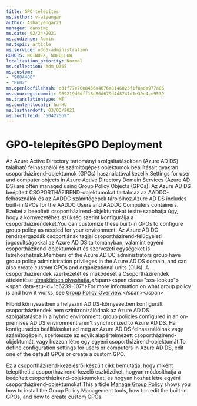 ```yaml
---
title: GPO-telepítés
ms.author: v-aiyengar
author: AshaIyengar21
manager: dansimp
ms.date: 02/24/2021
ms.audience: Admin
ms.topic: article
ms.service: o365-administration
ROBOTS: NOINDEX, NOFOLLOW
localization_priority: Normal
ms.collection: Adm_O365
ms.custom:
- "9004400"
- "8602"
ms.openlocfilehash: d31f77e70e8456a4076a8146025f1f8ada977a06
ms.sourcegitcommit: 969219d6dff18d86d679d4d8741d1e39e4ce9539
ms.translationtype: MT
ms.contentlocale: hu-HU
ms.lasthandoff: 03/03/2021
ms.locfileid: "50427569"
---
```

# <a name="gpo-deployment"></a><span data-ttu-id="c6239-102">GPO-telepítés</span><span class="sxs-lookup"><span data-stu-id="c6239-102">GPO Deployment</span></span>

<span data-ttu-id="c6239-103">Az Azure Active Directory tartományi szolgáltatásokban (Azure AD DS) található felhasználói és számítógépes objektumok beállításait gyakran csoportházirend-objektumok (GPOs) használatával kezelik.</span><span class="sxs-lookup"><span data-stu-id="c6239-103">Settings for user and computer objects in Azure Active Directory Domain Services (Azure AD DS) are often managed using Group Policy Objects (GPOs).</span></span> <span data-ttu-id="c6239-104">Az Azure AD DS beépített CSOPORTHÁZIREND-objektumokat tartalmaz az AADDC-felhasználók és az AADDC számítógépek tárolóihoz.</span><span class="sxs-lookup"><span data-stu-id="c6239-104">Azure AD DS includes built-in GPOs for the AADDC Users and AADDC Computers containers.</span></span> <span data-ttu-id="c6239-105">Ezeket a beépített csoportházirend-objektumokat testre szabhatja úgy, hogy a környezetéhez szükség szerint konfigurálja a csoportházirendeket.</span><span class="sxs-lookup"><span data-stu-id="c6239-105">You can customize these built-in GPOs to configure group policy as needed for your environment.</span></span> <span data-ttu-id="c6239-106">Az Azure AD DC rendszergazdák csoportjának tagjai csoportházirend-felügyeleti jogosultságokkal az Azure AD DS tartományban, valamint egyéni csoportházirend-objektumokat és szervezeti egységeket is létrehozhatnak.</span><span class="sxs-lookup"><span data-stu-id="c6239-106">Members of the Azure AD DC administrators group have group policy administration privileges in the Azure AD DS domain, and can also create custom GPOs and organizational units (OUs).</span></span> <span data-ttu-id="c6239-107">A csoportházirendek szerkezetét és működését a Csoportházirendek áttekintése [témakörben olvashatja.](https://docs.microsoft.com/previous-versions/windows/it-pro/windows-server-2012-R2-and-2012/hh831791(v=ws.11))</span><span class="sxs-lookup"><span data-stu-id="c6239-107">For more information on what group policy is and how it works, see [Group Policy Overview](https://docs.microsoft.com/previous-versions/windows/it-pro/windows-server-2012-R2-and-2012/hh831791(v=ws.11)).</span></span>

<span data-ttu-id="c6239-108">Hibrid környezetben a helyszíni AD DS-környezetben konfigurált csoportházirendek nem szinkronizálódnak az Azure AD DS szolgáltatásba.</span><span class="sxs-lookup"><span data-stu-id="c6239-108">In a hybrid environment, group policies configured in an on-premises AD DS environment aren't synchronized to Azure AD DS.</span></span> <span data-ttu-id="c6239-109">Ha konfigurációs beállításokat ad meg az Azure AD DS felhasználóinak vagy számítógépein, szerkessze az egyik alapértelmezett csoportházirend-objektumát, vagy hozzon létre egy egyéni csoportházirend-objektumát.</span><span class="sxs-lookup"><span data-stu-id="c6239-109">To define configuration settings for users or computers in Azure AD DS, edit one of the default GPOs or create a custom GPO.</span></span>

<span data-ttu-id="c6239-110">Ez a [csoportházirend-kezelésről](https://docs.microsoft.com/azure/active-directory-domain-services/manage-group-policy) készült cikk bemutatja, hogy miként telepítheti a csoportházirend-kezelő eszközöket, hogyan módosíthatja a beépített csoportházirend-objektumokat, és hogyan hozhat létre egyéni csoportházirend-objektumokat.</span><span class="sxs-lookup"><span data-stu-id="c6239-110">This article [Manage Group Policy](https://docs.microsoft.com/azure/active-directory-domain-services/manage-group-policy) shows you how to install the Group Policy Management tools, how ton edit the built-in GPOs, and how to create custom GPOs.</span></span>
